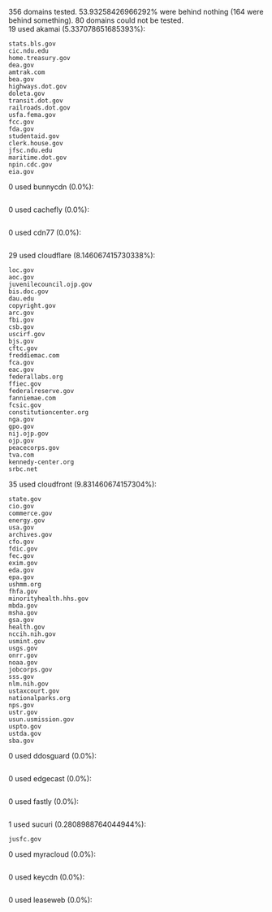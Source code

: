 356 domains tested. 53.93258426966292% were behind nothing (164 were behind something). 80 domains could not be tested.<br>
19 used akamai (5.337078651685393%):
```
stats.bls.gov
cic.ndu.edu
home.treasury.gov
dea.gov
amtrak.com
bea.gov
highways.dot.gov
doleta.gov
transit.dot.gov
railroads.dot.gov
usfa.fema.gov
fcc.gov
fda.gov
studentaid.gov
clerk.house.gov
jfsc.ndu.edu
maritime.dot.gov
npin.cdc.gov
eia.gov
```

0 used bunnycdn (0.0%):
```

```

0 used cachefly (0.0%):
```

```

0 used cdn77 (0.0%):
```

```

29 used cloudflare (8.146067415730338%):
```
loc.gov
aoc.gov
juvenilecouncil.ojp.gov
bis.doc.gov
dau.edu
copyright.gov
arc.gov
fbi.gov
csb.gov
uscirf.gov
bjs.gov
cftc.gov
freddiemac.com
fca.gov
eac.gov
federallabs.org
ffiec.gov
federalreserve.gov
fanniemae.com
fcsic.gov
constitutioncenter.org
nga.gov
gpo.gov
nij.ojp.gov
ojp.gov
peacecorps.gov
tva.com
kennedy-center.org
srbc.net
```

35 used cloudfront (9.831460674157304%):
```
state.gov
cio.gov
commerce.gov
energy.gov
usa.gov
archives.gov
cfo.gov
fdic.gov
fec.gov
exim.gov
eda.gov
epa.gov
ushmm.org
fhfa.gov
minorityhealth.hhs.gov
mbda.gov
msha.gov
gsa.gov
health.gov
nccih.nih.gov
usmint.gov
usgs.gov
onrr.gov
noaa.gov
jobcorps.gov
sss.gov
nlm.nih.gov
ustaxcourt.gov
nationalparks.org
nps.gov
ustr.gov
usun.usmission.gov
uspto.gov
ustda.gov
sba.gov
```

0 used ddosguard (0.0%):
```

```

0 used edgecast (0.0%):
```

```

0 used fastly (0.0%):
```

```

1 used sucuri (0.2808988764044944%):
```
jusfc.gov
```

0 used myracloud (0.0%):
```

```

0 used keycdn (0.0%):
```

```

0 used leaseweb (0.0%):
```

```
